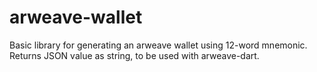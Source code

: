 # arweave-wallet

Basic library for generating an arweave wallet using 12-word mnemonic. Returns JSON value as string, to be used with arweave-dart.  
